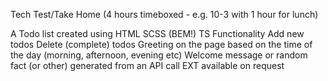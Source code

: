 Tech Test/Take Home (4 hours timeboxed - e.g. 10-3 with 1 hour for lunch)

A Todo list created using
HTML
SCSS (BEM!)
TS
Functionality
Add new todos
Delete (complete) todos
Greeting on the page based on the time of the day (morning, afternoon, evening etc)
Welcome message or random fact (or other) generated from an API call
EXT available on request
